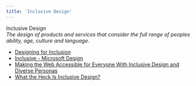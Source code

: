 ```yaml
---
title: 'Inclusive Design'
---
```


Inclusive Design  
_The design of products and services that consider the full range of peoples ability, age, culture and language._  

*   [Designing for Inclusion](https://www.w3.org/WAI/users/)  
*   [Inclusive - Microsoft Design](https://www.microsoft.com/en-us/design/inclusive/)  
*   [Making the Web Accessible for Everyone With Inclusive Design and Diverse Personas](https://webdesign.tutsplus.com/articles/making-the-web-accessible-for-everyone-with-inclusive-design-and-diverse-personas--cms-27505)  
*   [What the Heck Is Inclusive Design?](https://24ways.org/2016/what-the-heck-is-inclusive-design/)  
